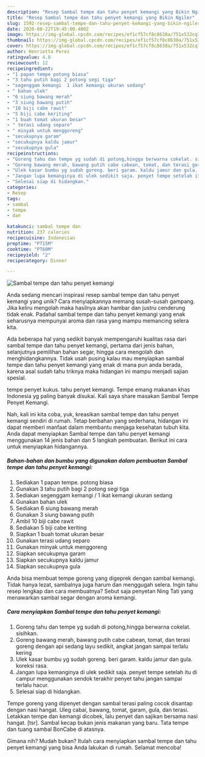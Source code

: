 ```yaml
---
description: "Resep Sambal tempe dan tahu penyet kemangi yang Bikin Ngiler"
title: "Resep Sambal tempe dan tahu penyet kemangi yang Bikin Ngiler"
slug: 1592-resep-sambal-tempe-dan-tahu-penyet-kemangi-yang-bikin-ngiler
date: 2020-08-22T19:45:00.480Z
image: https://img-global.cpcdn.com/recipes/ef1cf57cf8c8638a/751x532cq70/sambal-tempe-dan-tahu-penyet-kemangi-foto-resep-utama.jpg
thumbnail: https://img-global.cpcdn.com/recipes/ef1cf57cf8c8638a/751x532cq70/sambal-tempe-dan-tahu-penyet-kemangi-foto-resep-utama.jpg
cover: https://img-global.cpcdn.com/recipes/ef1cf57cf8c8638a/751x532cq70/sambal-tempe-dan-tahu-penyet-kemangi-foto-resep-utama.jpg
author: Henrietta Perez
ratingvalue: 4.8
reviewcount: 12
recipeingredient:
- "1 papan tempe potong biasa"
- "3 tahu putih bagi 2 potong segi tiga"
- "segenggam kemangi  1 ikat kemangi ukuran sedang"
- " bahan ulek"
- "6 siung bawang merah"
- "3 siung bawang putih"
- "10 biji cabe rawit"
- "5 biji cabe keriting"
- "1 buah tomat ukuran besar"
- " terasi udang separo"
- " minyak untuk menggoreng"
- "secukupnya garam"
- "secukupnya kaldu jamur"
- "secukupnya gula"
recipeinstructions:
- "Goreng tahu dan tempe yg sudah di potong,hingga berwarna cokelat. sisihkan."
- "Goreng bawang merah, bawang putih cabe cabean, tomat, dan terasi goreng dengan api sedang layu sedikit, angkat jangan sampai terlalu kering"
- "Ulek kasar bumbu yg sudah goreng. beri garam. kaldu jamur dan gula. koreksi rasa."
- "Jangan lupa kemanginya di ulek sedikit saja. penyet tempe setelah itu di campur menggunakan sendok terakhir penyet tahu jangan sampai terlalu hacur."
- "Selesai siap di hidangkan."
categories:
- Resep
tags:
- sambal
- tempe
- dan

katakunci: sambal tempe dan 
nutrition: 237 calories
recipecuisine: Indonesian
preptime: "PT15M"
cooktime: "PT60M"
recipeyield: "2"
recipecategory: Dinner

---
```



![Sambal tempe dan tahu penyet kemangi](https://img-global.cpcdn.com/recipes/ef1cf57cf8c8638a/751x532cq70/sambal-tempe-dan-tahu-penyet-kemangi-foto-resep-utama.jpg)

Anda sedang mencari inspirasi resep sambal tempe dan tahu penyet kemangi yang unik? Cara menyiapkannya memang susah-susah gampang. Jika keliru mengolah maka hasilnya akan hambar dan justru cenderung tidak enak. Padahal sambal tempe dan tahu penyet kemangi yang enak seharusnya mempunyai aroma dan rasa yang mampu memancing selera kita.

Ada beberapa hal yang sedikit banyak mempengaruhi kualitas rasa dari sambal tempe dan tahu penyet kemangi, pertama dari jenis bahan, selanjutnya pemilihan bahan segar, hingga cara mengolah dan menghidangkannya. Tidak usah pusing kalau mau menyiapkan sambal tempe dan tahu penyet kemangi yang enak di mana pun anda berada, karena asal sudah tahu triknya maka hidangan ini mampu menjadi sajian spesial.

tempe penyet kukus. tahu penyet kemangi. Tempe emang makanan khas Indonesia yg paling banyak disukai. Kali saya share masakan Sambal Tempe Penyet Kemangi.


Nah, kali ini kita coba, yuk, kreasikan sambal tempe dan tahu penyet kemangi sendiri di rumah. Tetap berbahan yang sederhana, hidangan ini dapat memberi manfaat dalam membantu menjaga kesehatan tubuh kita. Anda dapat menyiapkan Sambal tempe dan tahu penyet kemangi menggunakan 14 jenis bahan dan 5 langkah pembuatan. Berikut ini cara untuk menyiapkan hidangannya.

<!--inarticleads1-->

##### Bahan-bahan dan bumbu yang digunakan dalam pembuatan Sambal tempe dan tahu penyet kemangi:

1. Sediakan 1 papan tempe. potong biasa
1. Gunakan 3 tahu putih bagi 2 potong segi tiga
1. Sediakan segenggam kemangi / 1 ikat kemangi ukuran sedang
1. Gunakan  bahan ulek
1. Sediakan 6 siung bawang merah
1. Gunakan 3 siung bawang putih
1. Ambil 10 biji cabe rawit
1. Sediakan 5 biji cabe keriting
1. Siapkan 1 buah tomat ukuran besar
1. Gunakan  terasi udang separo
1. Gunakan  minyak untuk menggoreng
1. Siapkan secukupnya garam
1. Siapkan secukupnya kaldu jamur
1. Siapkan secukupnya gula


Anda bisa membuat tempe goreng yang digeprek dengan sambal kemangi. Tidak hanya lezat, sambalnya juga harum dan menggugah selera. Ingin tahu resep lengkap dan cara membuatnya? Sebut saja penyetan Ning Tati yang menawarkan sambal segar dengan aroma kemangi. 

<!--inarticleads2-->

##### Cara menyiapkan Sambal tempe dan tahu penyet kemangi:

1. Goreng tahu dan tempe yg sudah di potong,hingga berwarna cokelat. sisihkan.
1. Goreng bawang merah, bawang putih cabe cabean, tomat, dan terasi goreng dengan api sedang layu sedikit, angkat jangan sampai terlalu kering
1. Ulek kasar bumbu yg sudah goreng. beri garam. kaldu jamur dan gula. koreksi rasa.
1. Jangan lupa kemanginya di ulek sedikit saja. penyet tempe setelah itu di campur menggunakan sendok terakhir penyet tahu jangan sampai terlalu hacur.
1. Selesai siap di hidangkan.


Tempe goreng yang dipenyet dengan sambal terasi paling cocok disantap dengan nasi hangat. Uleg cabai, bawang, tomat, garam, gula, dan terasi. Letakkan tempe dan kemangi dicobek, lalu penyet dan sajikan bersama nasi hangat. [tsr]. Sambal kecap bukan jenis makanan yang baru. Tata tempe dan tuang sambal BonCabe di atasnya. 

Gimana nih? Mudah bukan? Itulah cara menyiapkan sambal tempe dan tahu penyet kemangi yang bisa Anda lakukan di rumah. Selamat mencoba!
